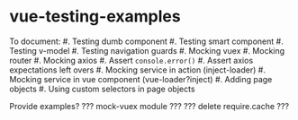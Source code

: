 # vue-testing-examples

To document:
#. Testing dumb component
#. Testing smart component
#. Testing v-model
#. Testing navigation guards
#. Mocking vuex
#. Mocking router
#. Mocking axios
#. Assert `console.error()`
#. Assert axios expectations left overs
#. Mocking service in action (inject-loader)
#. Mocking service in vue component (vue-loader?inject)
#. Adding page objects
#. Using custom selectors in page objects

Provide examples?
??? mock-vuex module ???
??? delete require.cache ???
